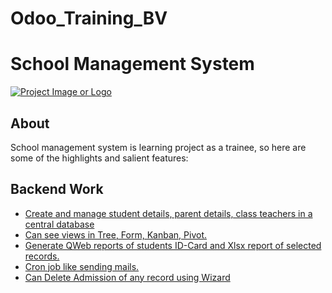 # Odoo_Training_BV

# School Management System

[![Project Image or Logo](https://drive.google.com/uc?export=view&id=1KP0FA2uFsDR67PAK_CrsY_B45x_5FJjY)](project_url)


## About
School management system is learning project as a trainee, so here are some of the highlights and salient features:

## Backend Work

- [ Create and manage student details, parent details, class teachers in a central database](#features)
- [Can see views in Tree, Form, Kanban, Pivot.](#getting-started)
- [Generate QWeb reports of students ID-Card and Xlsx report of selected records. ](#usage)
- [Cron job like sending mails.](#contributing)
- [ Can Delete Admission of any record using Wizard](#license)



